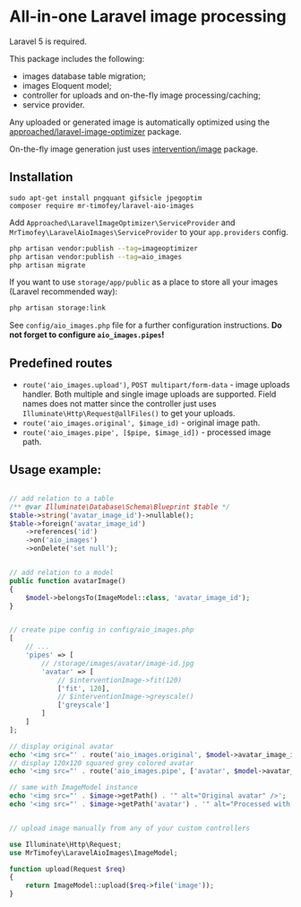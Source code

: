 # All-in-one Laravel image processing

Laravel 5 is required.

This package includes the following:
* images database table migration;
* images Eloquent model;
* controller for uploads and on-the-fly image processing/caching;
* service provider.

Any uploaded or generated image is automatically optimized using the
[approached/laravel-image-optimizer](https://github.com/approached/laravel-image-optimizer) package.

On-the-fly image generation just uses [intervention/image](http://image.intervention.io/) package.

## Installation

```
sudo apt-get install pngquant gifsicle jpegoptim
composer require mr-timofey/laravel-aio-images
```

Add `Approached\LaravelImageOptimizer\ServiceProvider` and `MrTimofey\LaravelAioImages\ServiceProvider`
to your `app.providers` config.

```bash
php artisan vendor:publish --tag=imageoptimizer
php artisan vendor:publish --tag=aio_images
php artisan migrate
```

If you want to use `storage/app/public` as a place to store all your images (Laravel recommended way):

```bash
php artisan storage:link
```

See `config/aio_images.php` file for a further configuration instructions.
**Do not forget to configure `aio_images.pipes`!**

## Predefined routes

* `route('aio_images.upload')`, `POST multipart/form-data` - image uploads handler.
	Both multiple and single image uploads are supported.
	Field names does not matter since the controller just uses `Illuminate\Http\Request@allFiles()` to get your uploads.
* `route('aio_images.original', $image_id)` - original image path.
* `route('aio_images.pipe', [$pipe, $image_id])` - processed image path.

## Usage example:

```php

// add relation to a table
/** @var Illuminate\Database\Schema\Blueprint $table */
$table->string('avatar_image_id')->nullable();
$table->foreign('avatar_image_id')
	->references('id')
	->on('aio_images')
	->onDelete('set null');


// add relation to a model
public function avatarImage()
{
	$model->belongsTo(ImageModel::class, 'avatar_image_id');
}


// create pipe config in config/aio_images.php
[
	// ...
	'pipes' => [
		// /storage/images/avatar/image-id.jpg
		'avatar' => [
			// $interventionImage->fit(120)
			['fit', 120],
			// $interventionImage->greyscale()
			['greyscale']
		]
	]
];

// display original avatar
echo '<img src="' . route('aio_images.original', $model->avatar_image_id) . '" alt="Original avatar" />';
// display 120x120 squared grey colored avatar
echo '<img src="' . route('aio_images.pipe', ['avatar', $model->avatar_image_id]) . '" alt="Processed with pipe [avatar]" />';

// same with ImageModel instance
echo '<img src="' . $image->getPath() . '" alt="Original avatar" />';
echo '<img src="' . $image->getPath('avatar') . '" alt="Processed with pipe [avatar]" />';


// upload image manually from any of your custom controllers

use Illuminate\Http\Request;
use MrTimofey\LaravelAioImages\ImageModel;

function upload(Request $req)
{
	return ImageModel::upload($req->file('image'));
}

```
